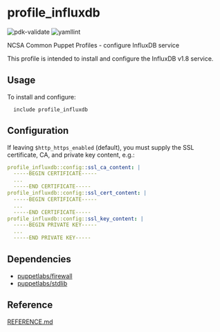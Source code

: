 # profile_influxdb

![pdk-validate](https://github.com/ncsa/puppet-profile_influxdb/workflows/pdk-validate/badge.svg)
![yamllint](https://github.com/ncsa/puppet-profile_influxdb/workflows/yamllint/badge.svg)

NCSA Common Puppet Profiles - configure InfluxDB service

This profile is intended to install and configure the InfluxDB v1.8 service.

## Usage

To install and configure:

```
  include profile_influxdb
```

## Configuration

If leaving `$http_https_enabled` (default), you must supply the SSL certificate, CA, and private key content, e.g.:
```yaml
profile_influxdb::config::ssl_ca_content: |
  -----BEGIN CERTIFICATE-----
  ...
  -----END CERTIFICATE-----
profile_influxdb::config::ssl_cert_content: |
  -----BEGIN CERTIFICATE-----
  ...
  -----END CERTIFICATE-----
profile_influxdb::config::ssl_key_content: |
  -----BEGIN PRIVATE KEY-----
  ...
  -----END PRIVATE KEY-----
```


## Dependencies
- [puppetlabs/firewall](https://forge.puppet.com/puppetlabs/firewall)
- [puppetlabs/stdlib](https://forge.puppet.com/modules/puppetlabs/stdlib)


## Reference

[REFERENCE.md](REFERENCE.md)
